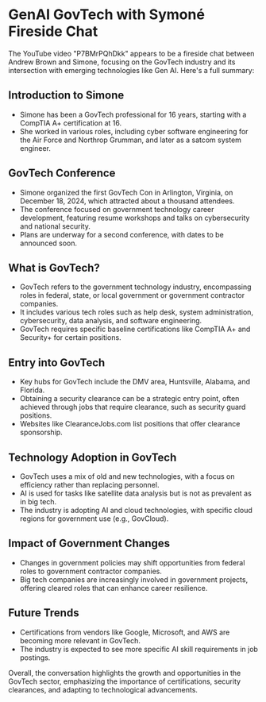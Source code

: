 # GenAI GovTech with Symoné Fireside Chat

The YouTube video "P7BMrPQhDkk" appears to be a fireside chat between Andrew Brown and Simone, focusing on the GovTech industry and its intersection with emerging technologies like Gen AI. Here's a full summary:

## Introduction to Simone
- Simone has been a GovTech professional for 16 years, starting with a CompTIA A+ certification at 16.
- She worked in various roles, including cyber software engineering for the Air Force and Northrop Grumman, and later as a satcom system engineer.

## GovTech Conference
- Simone organized the first GovTech Con in Arlington, Virginia, on December 18, 2024, which attracted about a thousand attendees.
- The conference focused on government technology career development, featuring resume workshops and talks on cybersecurity and national security.
- Plans are underway for a second conference, with dates to be announced soon.

## What is GovTech?
- GovTech refers to the government technology industry, encompassing roles in federal, state, or local government or government contractor companies.
- It includes various tech roles such as help desk, system administration, cybersecurity, data analysis, and software engineering.
- GovTech requires specific baseline certifications like CompTIA A+ and Security+ for certain positions.

## Entry into GovTech
- Key hubs for GovTech include the DMV area, Huntsville, Alabama, and Florida.
- Obtaining a security clearance can be a strategic entry point, often achieved through jobs that require clearance, such as security guard positions.
- Websites like ClearanceJobs.com list positions that offer clearance sponsorship.

## Technology Adoption in GovTech
- GovTech uses a mix of old and new technologies, with a focus on efficiency rather than replacing personnel.
- AI is used for tasks like satellite data analysis but is not as prevalent as in big tech.
- The industry is adopting AI and cloud technologies, with specific cloud regions for government use (e.g., GovCloud).

## Impact of Government Changes
- Changes in government policies may shift opportunities from federal roles to government contractor companies.
- Big tech companies are increasingly involved in government projects, offering cleared roles that can enhance career resilience.

## Future Trends
- Certifications from vendors like Google, Microsoft, and AWS are becoming more relevant in GovTech.
- The industry is expected to see more specific AI skill requirements in job postings.

Overall, the conversation highlights the growth and opportunities in the GovTech sector, emphasizing the importance of certifications, security clearances, and adapting to technological advancements.
